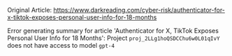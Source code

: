 Original Article: https://www.darkreading.com/cyber-risk/authenticator-for-x-tiktok-exposes-personal-user-info-for-18-months

Error generating summary for article 'Authenticator for X, TikTok Exposes Personal User Info for 18 Months': Project `proj_2LLg1hoQSDCChu6w0L01qIvY` does not have access to model `gpt-4`